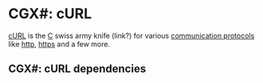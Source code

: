 # CGX#: cURL

[cURL](https://curl.se/) is the
[C](https://en.wikipedia.org/wiki/C_(programming_language))
swiss army knife (link?)
for various
[communication protocols](https://en.wikipedia.org/wiki/Communication_protocol)
like
[http](https://en.wikipedia.org/wiki/HTTP),
[https](https://en.wikipedia.org/wiki/HTTPS) and a few more.

## CGX#: cURL dependencies
